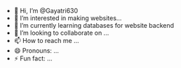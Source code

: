 - 👋 Hi, I’m @Gayatri630
- 👀 I’m interested in making websites...
- 🌱 I’m currently learning databases for  website backend
- 💞️ I’m looking to collaborate on ...
- 📫 How to reach me ...
- 😄 Pronouns: ...
- ⚡ Fun fact: ...

<!---
Gayatri630/Gayatri630 is a ✨ special ✨ repository because its `README.md` (this file) appears on your GitHub profile.
You can click the Preview link to take a look at your changes.
--->
